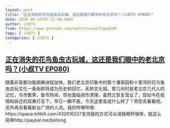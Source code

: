 ```yaml
---
layout: post
title: "正在消失的花鸟鱼虫古玩城，这还是我们眼中的老北京吗？(小叔TV EP080)"
date: 2020-08-10T07:32:46.000Z
author: 小叔TV
from: https://www.youtube.com/watch?v=ooLYFgopGaM
tags: [ 小叔TV ]
categories: [ 小叔TV ]
---
```

<!--1597044766000-->
[正在消失的花鸟鱼虫古玩城，这还是我们眼中的老北京吗？(小叔TV EP080)](https://www.youtube.com/watch?v=ooLYFgopGaM)
------

<div>
随着非首都功能疏解进程加快，我们老北京印象中的那个潘家园和十里河的花鸟鱼虫古玩文化一条街即将成为历史和回忆。天娇文化城，曾几何时是老北京几代人的记忆，鸟市繁荣，鱼市热闹，但也面临闭市清理，虽然又恢复营业了，现如今在疫情和拆迁的双重打击下，早已一蹶不振，今天这里变成什么样了？带您去看看吧，另外再去看看新业广场的人流。我的哔哩哔哩: https://space.bilibili.com/432616227支持我的方式可以请我喝杯咖啡，就这么简单http://paypal.me/beitong
</div>
